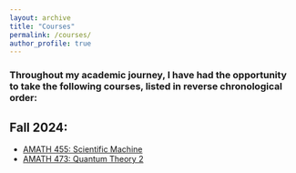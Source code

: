 ```yaml
---
layout: archive
title: "Courses"
permalink: /courses/
author_profile: true
---
```


### Throughout my academic journey, I have had the opportunity to take the following courses, listed in reverse chronological order:

## Fall 2024:

* [AMATH 455: Scientific Machine](/courses/amath445.md) 
* [AMATH 473: Quantum Theory 2](https://uwaterloo.ca/academic-calendar/undergraduate-studies/catalog#/courses/B1QdwX6iT?bc=true&bcCurrent=AMATH445%20-%20Scientific%20Machine%20Learning&bcGroup=Applied%20Mathematics%20(AMATH)&bcItemType=courses)